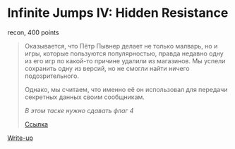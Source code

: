 # Infinite Jumps IV: Hidden Resistance

recon, 400 points

> Оказывается, что Пётр Пывнер делает не только малварь, 
> но и игры, которые пользуются популярностью, правда недавно
> одну из его игр по какой-то причине удалили из магазинов. 
> Мы успели сохранить одну из версий, но не смогли найти 
> ничего подозрительного. 
> 
> Однако, мы считаем, что именно её он использовал для передачи
> секретных данных своим сообщникам.
>
> *В этом таске нужно сдавать флаг 4*
>
> [Ссылка](https://yadi.sk/d/gQSLKnF63Ws7xq)

[Write-up](WRITEUP.md)
